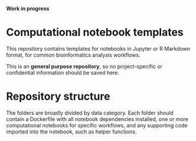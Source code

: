 **Work in progress**

# Computational notebook templates
This repository contains templates for notebooks in Jupyter or R Markdown format, for common bioinformatics analysis workflows.

This is an **general purpose repository**, so no project-specific or confidential information should be saved here.

# Repository structure
The folders are broadly divided by data category. Each folder should contain a Dockerfile with all notebook dependencies installed, one or more computational notebooks for specific workflows, and any supporting code imported into the notebook, such as helper functions.
